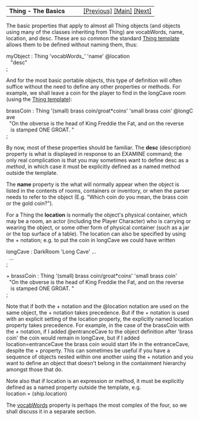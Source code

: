 ---
---
<table width="100%" data-border="0" data-cellspacing="0"
data-cellpadding="3" data-bgcolor="#C0C0C0">
<colgroup>
<col style="width: 50%" />
<col style="width: 50%" />
</colgroup>
<tbody>
<tr>
<td style="text-align: left;"><strong>Thing - The Basics<br />
</strong></td>
<td style="text-align: right;"><a
href="thing-introduction.html">[Previous]</a> <a
href="generalintroduction.html">[Main]</a> <a
href="vocabwords.html">[Next]</a></td>
</tr>
</tbody>
</table>

  
The basic properties that apply to almost all Thing objects (and objects
using many of the classes inheriting from Thing) are vocabWords, name,
location, and desc. These are so common the standard [Thing
template](thingtemplate.html) allows them to be defined without naming
them, thus:  
  
myObject : Thing 'vocabWords\_' 'name' @location  
   "desc"  
;  
  
And for the most basic portable objects, this type of definition will
often suffice without the need to define any other properties or
methods. For example, we shall leave a coin for the player to find in
the longCave room (using the [Thing template](thingtemplate.html)):  
  
brassCoin : Thing '(small) brass coin/groat\*coins' 'small brass coin' @longCave  
  "On the obverse is the head of King Freddie the Fat, and on the reverse  
   is stamped ONE GROAT. "  
;  
  
  
By now, most of these properties should be familiar. The **desc**
(description) property is what is displayed in response to an EXAMINE
command; the only real complication is that you may sometimes want to
define desc as a *method*, in which case it must be explicitly defined
as a named method outside the template.  
  
The **name** property is the what will normally appear when the object
is listed in the contents of rooms, containers or inventory, or when the
parser needs to refer to the object (E.g. "Which coin do you mean, the
brass coin or the gold coin?").  
  
For a Thing the **location** is normally the object's physical
container, which may be a room, an actor (including the Player
Character) who is carrying or wearing the object, or some other form of
physical container (such as a jar or the top surface of a table). The
location can also be specified by using the + notation; e.g. to put the
coin in longCave we could have written  
  
longCave : DarkRoom 'Long Cave' ...  
  ...  
;  
  
+ brassCoin : Thing '(small) brass coin/groat\*coins' 'small brass coin'   
  "On the obverse is the head of King Freddie the Fat, and on the reverse  
   is stamped ONE GROAT. "  
;  
  
Note that if both the + notation and the @location notation are used on
the same object, the + notation takes precedence. But if the + notation
is used with an explicit setting of the location property, the
explicitly named location property takes precedence. For example, in the
case of the brassCoin with the + notation, if I added @entranceCave to
the object definition after 'brass coin' the coin would remain in
longCave, but if I added location=entranceCave the brass coin would
start life in the entranceCave, despite the + property. This can
sometimes be useful if you have a sequence of objects nested within one
another using the + notation and you want to define an object that
doesn't belong in the containment hierarchy amongst those that do.  
  
Note also that if location is an expression or method, it must be
explicitly defined as a named property outside the template, e.g.
location = (ship.location)  
  
The [vocabWords](vocabwords.html) property is perhaps the most complex of
the four, so we shall discuss it in a separate section.  
  
  
